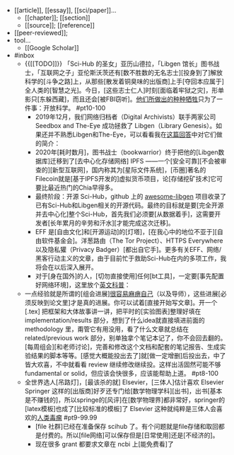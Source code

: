 - [[article]], [[essay]], [[sci/paper]]...
    - [[chapter]]; [[section]]
    - [[source]]; [[reference]]
- [[peer-reviewed]];
- tool...
    - [[Google Scholar]]
- #inbox
    - {{[[TODO]]}} 「Sci-Hub 的圣女」亚历山德拉，「Libgen 馆长」图书战士，「互联网之子」亚伦斯沃茨还有[数不胜数的无名志士][投身到了]解放科学的[斗争之路]上，从那些[散发着铜臭味的出版商]上手[夺回本应属于]全人类的[智慧之光]。今日，[这些志士仁人]时刻[面临着牢狱之灾]，形单影只[东躲西藏]，而且还会[被FBI窃听]。[他们所做出的种种牺牲](https://zhuanlan.zhihu.com/p/376398943)只为了一件事：开放科学。 #pt10-100
        - 2019年12月，我们网络归档者（Digital Archivists）联手两家公司 Seedbox and The-Eye 成功拯救了 Libgen（Library Genesis）。如果还并不熟悉Libgen和The-Eye，可以看看我在[这篇回答](https://www.zhihu.com/question/19709630/answer/1827035395)中对它们做的简介：
        - 2020年[耗时数月]，图书战士（bookwarrior）终于把他的[Libgen数据库]迁移到了[去中心化存储网络] IPFS ——一个[安全可靠][不会被审查的][新型互联网]，国内称其为[星际文件系统]，[币圈]著名的Filecoin就是[基于IPFS开发的]虚拟货币项目，论[存储挖矿技术]它可要比最近热门的Chia早得多。
        - 最终阶段：开源 Sci-Hub，github 上的 [awesome-libgen](http://link.zhihu.com/?target=https%3A//github.com/freereadorg/awesome-libgen) 项目收录了已有Sci-Hub和Libgen相关的开源代码。最终的目标就是要[完全开源并去中心化]整个Sci-Hub，首先我们必须要[从数据着手]，这需要开发者[长年累月的辛劳和汗水][才能完成这次迁移]。
        - EFF 是[自由文化]和[开源运动]的[灯塔]，[在我心中的地位不亚于][自由软件基金会]。洋葱路由（The Tor Project）、HTTPS Everywhere以及隐私獾（Privacy Badger）[都出自它手]。更多有关EFF、网络/黑客行动主义的文章，由于目前忙于救助Sci-Hub在内的多项工作，我将会在以后深入展开。
        - 对于[身在国外]的人，[切勿直接使用]任何[bt工具]，一定要[事先配置好网络环境]，这里放个[英文科普](http://link.zhihu.com/?target=http%3A//www.reddit.com/r/Piracy/wiki/faq/isp_complaints)：
    - 一点经验就是所谓的[组会进展][很容易麻痹自己](https://bbs.saraba1st.com/2b/thread-2001234-4-1.html)（以及导师），这些进展[必须反映到论文里]才是真的进展。你可以试着[直接开始写文章]。开一个 [.tex] 把框架和大体故事讲一讲，把平时的[实验图表]整理好填在 implementation/results 部分，想到了什么idea就直接填进前面的 methodology 里，甭管它有用没用，看了什么文章就总结在 related/previous work 部分，别单独拿个笔记本记了，你不会回去翻的。[每周组会][和老师讨论]，完善和修改这个文档和配套的笔记报告、生成实验结果的脚本等等。[感觉大概能投出去了]就[做一定增删]后投出去，中了皆大欢喜，不中就看看 review 继续修改继续投。这样出活固然可能不够 fundamental or solid，但应该会快很多，应该能帮助上道。 #pt8-100
    - 全世界选人[吊路灯]，[最该杀的就] Elsevier，[三体人]估计喜欢 Elsevier
Springer 这样的[出版商]好歹还专门给[数学物理学科][出书]，出书[基本是不赚钱的]，所以springe的[风评]在[数学物理界]都非常好，springer的[latex模板]也成了[比较标准的模板]了
Elsevier 这种就纯粹是三体人会喜欢的[人类毒瘤](https://bbs.saraba1st.com/2b/forum.php?mod=viewthread&tid=2006145) #pt9-99.99
        - [file 社群]已经在准备保存 scihub 了。有个问题就是file存储和取回都是付费的。所以[file网络]可以保存但是[日常使用]还是[不经济的]。
        - 现在很多 grant 都要求文章在 ncbi 上[能免费看]了
